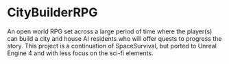 # CityBuilderRPG
An open world RPG set across a large period of time where the player(s) can build a city and house AI residents who will offer quests to progress the story. This project is a continuation of SpaceSurvival, but ported to Unreal Engine 4 and with less focus on the sci-fi elements.
